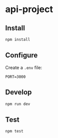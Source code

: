 # api-project

## Install

```bash
npm install
```

## Configure

Create a `.env` file:

```
PORT=3000
```

## Develop

```bash
npm run dev
```

## Test

```bash
npm test
```

<!-- Setup processes for database, GitHub OAuth app, ecc -->
